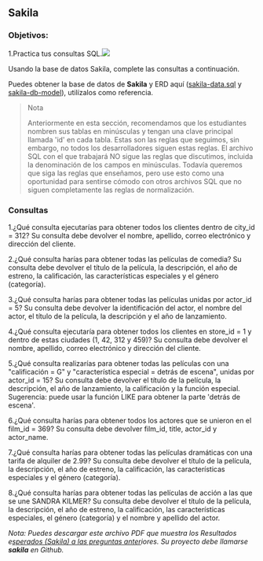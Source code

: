 ## Sakila

### Objetivos:

1.Practica tus consultas SQL.![](Aspose.Words.bdedc558-c50f-475c-99ac-6c0ab3f4e3c6.001.png)

Usando la base de datos Sakila, complete las consultas a continuación.

Puedes obtener la base de datos de **Sakila** y ERD aquí ([sakila-data.sql](/Java/lib/mysql/sakila-data.sql) y [sakila-db-model](https://user-images.githubusercontent.com/84986697/163922506-744235bc-2a11-48fe-b8ea-abf56c85e2c0.png)), utilízalos como referencia.

>Nota
>
>Anteriormente en esta sección, recomendamos que los estudiantes nombren sus tablas en minúsculas y tengan una clave principal llamada 'id' en cada tabla. Estas son las reglas que seguimos, sin embargo, no todos los desarrolladores siguen estas reglas. El archivo SQL con el que trabajará NO sigue las reglas que discutimos, incluida la denominación de los campos en minúsculas. Todavía queremos que siga las reglas que enseñamos, pero use esto como una oportunidad para sentirse cómodo con otros archivos SQL que no siguen completamente las reglas de normalización.

### **Consultas**

1.¿Qué consulta ejecutarías para obtener todos los clientes dentro de city\_id = 312? Su consulta debe devolver el nombre, apellido, correo electrónico y dirección del cliente.

2.¿Qué consulta harías para obtener todas las películas de comedia? Su consulta debe devolver el título de la película, la descripción, el año de estreno, la calificación, las características especiales y el género (categoría).

3.¿Qué consulta harías para obtener todas las películas unidas por actor\_id = 5? Su consulta debe devolver la identificación del actor, el nombre del actor, el título de la película, la descripción y el año de lanzamiento.

4.¿Qué consulta ejecutaría para obtener todos los clientes en store\_id = 1 y dentro de estas ciudades (1, 42, 312 y 459)? Su consulta debe devolver el nombre, apellido, correo electrónico y dirección del cliente.

5.¿Qué consulta realizarías para obtener todas las películas con una "calificación = G" y "característica especial = detrás de escena", unidas por actor\_id = 15? Su consulta debe devolver el título de la película, la descripción, el año de lanzamiento, la calificación y la función especial. Sugerencia: puede usar la función LIKE para obtener la parte 'detrás de escena'.

6.¿Qué consulta harías para obtener todos los actores que se unieron en el film\_id = 369? Su consulta debe devolver film\_id, title, actor\_id y actor\_name.

7.¿Qué consulta harías para obtener todas las películas dramáticas con una tarifa de alquiler de 2.99? Su consulta debe devolver el título de la película, la descripción, el año de estreno, la calificación, las características especiales y el género (categoría).

8.¿Qué consulta harías para obtener todas las películas de acción a las que se une SANDRA KILMER? Su consulta debe devolver el título de la película, la descripción, el año de estreno, la calificación, las características especiales, el género (categoría) y el nombre y apellido del actor.

*Nota: Puedes descargar este archivo PDF que muestra los Resultados e[sperados (Sakila) a las preguntas anter](https://s3.amazonaws.com/General_V88/boomyeah/company_209/chapter_3569/handouts/chapter3569_5439_MySQL-Intermediate-Sakila-Expected-Result.pdf)iores. Su proyecto debe llamarse **sakila** en Github.*
